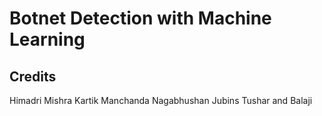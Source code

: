 # Botnet Detection with Machine Learning


## Credits

Himadri Mishra
Kartik Manchanda
Nagabhushan 
Jubins Tushar and Balaji
